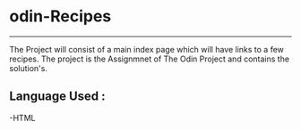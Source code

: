 # odin-Recipes
------------------------------------------------------------------------------------------------------------------------------------------------------------------------------------
The Project will consist of a main index page which will have links to a few recipes. The project is the Assignmnet of The Odin Project and contains the solution's.

## Language Used :
-HTML

